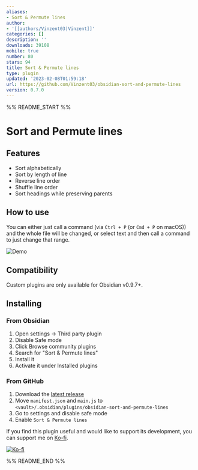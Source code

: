 ```yaml
---
aliases:
- Sort & Permute lines
author:
- '[[authors/Vinzent03|Vinzent]]'
categories: []
description: ''
downloads: 39108
mobile: true
number: 80
stars: 94
title: Sort & Permute lines
type: plugin
updated: '2023-02-08T01:59:18'
url: https://github.com/Vinzent03/obsidian-sort-and-permute-lines
version: 0.7.0
---
```


%% README_START %%

# Sort and Permute lines

## Features
- Sort alphabetically
- Sort by length of line
- Reverse line order
- Shuffle line order
- Sort headings while preserving parents

## How to use
You can either just call a command (via `Ctrl + P` (or `Cmd + P` on macOS)) and the whole file will be changed, or select text and then call a command to just change that range.

![Demo](https://raw.githubusercontent.com/Vinzent03/obsidian-sort-and-permute-lines/master/assets/example.gif)

## Compatibility
Custom plugins are only available for Obsidian v0.9.7+.

## Installing

### From Obsidian
1. Open settings -> Third party plugin
2. Disable Safe mode
3. Click Browse community plugins
4. Search for "Sort & Permute lines"
5. Install it
6. Activate it under Installed plugins


### From GitHub
1. Download the [latest release](https://github.com/Vinzent03/obsidian-sort-and-permute-lines/releases/latest)
2. Move `manifest.json` and `main.js` to `<vault>/.obsidian/plugins/obsidian-sort-and-permute-lines`
3. Go to settings and disable safe mode
4. Enable `Sort & Permute lines`

If you find this plugin useful and would like to support its development, you can support me on [Ko-fi](https://Ko-fi.com/Vinzent).

[![Ko-fi](https://ko-fi.com/img/githubbutton_sm.svg)](https://ko-fi.com/F1F195IQ5)


%% README_END %%